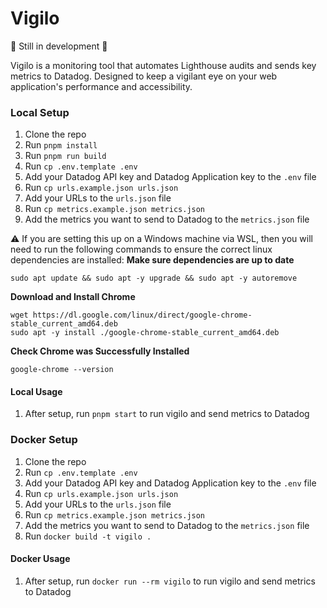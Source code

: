 # Vigilo
🚧 Still in development 🚧

Vigilo is a monitoring tool that automates Lighthouse audits and sends key metrics to Datadog. Designed to keep a vigilant eye on your web application's performance and accessibility.

### Local Setup
1. Clone the repo
2. Run `pnpm install`
3. Run `pnpm run build`
4. Run `cp .env.template .env`
5. Add your Datadog API key and Datadog Application key to the `.env` file
6. Run `cp urls.example.json urls.json`
7. Add your URLs to the `urls.json` file
8. Run `cp metrics.example.json metrics.json`
9. Add the metrics you want to send to Datadog to the `metrics.json` file

⚠️ If you are setting this up on a Windows machine via WSL, then you will need to run the following commands to ensure the correct linux dependencies are installed:
**Make sure dependencies are up to date**
```
sudo apt update && sudo apt -y upgrade && sudo apt -y autoremove
```
**Download and Install Chrome**
```
wget https://dl.google.com/linux/direct/google-chrome-stable_current_amd64.deb
sudo apt -y install ./google-chrome-stable_current_amd64.deb
```
**Check Chrome was Successfully Installed**
```
google-chrome --version
```
#### Local Usage
1. After setup, run `pnpm start` to run vigilo and send metrics to Datadog

### Docker Setup

1. Clone the repo
2. Run `cp .env.template .env`
3. Add your Datadog API key and Datadog Application key to the `.env` file
4. Run `cp urls.example.json urls.json`
5. Add your URLs to the `urls.json` file
6. Run `cp metrics.example.json metrics.json`
7. Add the metrics you want to send to Datadog to the `metrics.json` file
8. Run `docker build -t vigilo .`

#### Docker Usage
1. After setup, run `docker run --rm vigilo` to run vigilo and send metrics to Datadog
